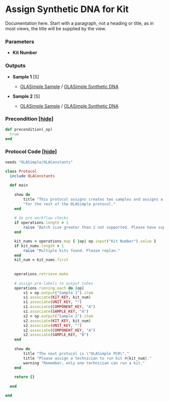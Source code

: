 # Assign Synthetic DNA for Kit

Documentation here. Start with a paragraph, not a heading or title, as in most views, the title will be supplied by the view.


### Parameters

- **Kit Number** 

### Outputs


- **Sample 1** [S]  
  - <a href='#' onclick='easy_select("Sample Types", "OLASimple Sample")'>OLASimple Sample</a> / <a href='#' onclick='easy_select("Containers", "OLASimple Synthetic DNA")'>OLASimple Synthetic DNA</a>

- **Sample 2** [S]  
  - <a href='#' onclick='easy_select("Sample Types", "OLASimple Sample")'>OLASimple Sample</a> / <a href='#' onclick='easy_select("Containers", "OLASimple Synthetic DNA")'>OLASimple Synthetic DNA</a>

### Precondition <a href='#' id='precondition'>[hide]</a>
```ruby
def precondition(_op)
  true
end
```

### Protocol Code <a href='#' id='protocol'>[hide]</a>
```ruby
needs "OLASimple/OLAConstants"

class Protocol
  include OLAConstants
  
  def main
      
    show do
        title "This protocol assigns creates two samples and assigns a kit number " \
        "for the rest of the OLASimple protocol."
    end
    
    # do pre workflow checks
    if operations.length > 1
        raise "Batch size greater than 2 not supported. Please have supervisor rebatch." 
    end

    kit_nums = operations.map { |op| op.input("Kit Number").value }
    if kit_nums.length > 1
        raise "Multiple kits found. Please replan." 
    end
    kit_num = kit_nums.first
    
    
    operations.retrieve.make
    
    # assign pre-labels to output tubes
    operations.running.each do |op|
        s1 = op.output("Sample 1").item
        s1.associate(KIT_KEY, kit_num)
        s1.associate(UNIT_KEY, "")
        s1.associate(COMPONENT_KEY, "A")
        s1.associate(SAMPLE_KEY, "A")
        s2 = op.output("Sample 2").item
        s2.associate(KIT_KEY, kit_num)
        s2.associate(UNIT_KEY, "")
        s2.associate(COMPONENT_KEY, "A")
        s2.associate(SAMPLE_KEY, "B")
    end
    
    show do
        title "The next protocol is \"OLASimple PCR\"."
        title "Please assign a technician to run kit #{kit_num}."
        warning "Remember, only one technician can run a kit."
    end
    
    return {}
    
  end

end

```
